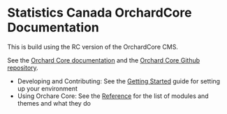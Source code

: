 # Statistics Canada OrchardCore Documentation

This is build using the RC version of the OrchardCore CMS.

See the [Orchard Core documentation](https://orchardcore.readthedocs.io/en/dev) and the [Orchard Core Github repository](https://github.com/OrchardCMS/OrchardCore).

* Developing and Contributing: See the [Getting Started](development/getting-started/) guide for setting up your environment
* Using Orchare Core: See the [Reference](reference/modules/ContentFields/) for the list of modules and themes and what they do

